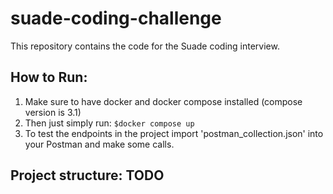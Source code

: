 # suade-coding-challenge
This repository contains the code for the Suade coding interview.

## How to Run:

1. Make sure to have docker and docker compose installed (compose version is 3.1)
2. Then just simply run:
```$docker compose up```
3. To test the endpoints in the project import 'postman_collection.json' into your Postman and make some calls.

## Project structure: TODO